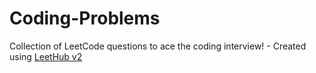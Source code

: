 # Coding-Problems
Collection of LeetCode questions to ace the coding interview! - Created using [LeetHub v2](https://github.com/arunbhardwaj/LeetHub-2.0)

